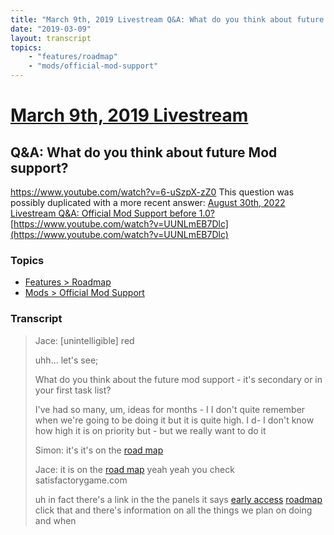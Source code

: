 ```yaml
---
title: "March 9th, 2019 Livestream Q&A: What do you think about future Mod support?"
date: "2019-03-09"
layout: transcript
topics:
    - "features/roadmap"
    - "mods/official-mod-support"
---
```

# [March 9th, 2019 Livestream](../2019-03-09.md)
## Q&A: What do you think about future Mod support?
https://www.youtube.com/watch?v=6-uSzpX-zZ0
This question was possibly duplicated with a more recent answer: [August 30th, 2022 Livestream Q&A: Official Mod Support before 1.0?](./yt-UUNLmEB7Dlc.md) [https://www.youtube.com/watch?v=UUNLmEB7Dlc](https://www.youtube.com/watch?v=UUNLmEB7Dlc)


### Topics
* [Features > Roadmap](../topics/features/roadmap.md)
* [Mods > Official Mod Support](../topics/mods/official-mod-support.md)

### Transcript

> Jace: [unintelligible] red
>
> uhh... let's see;
>
> What do you think about the future mod support - it's secondary or in your first task list?
>
> I've had so many, um, ideas for months - I I don't quite remember when we're going to be doing it but it is quite high. I d- I don't know how high it is on priority but - but we really want to do it
>
> Simon: it's it's on the [road map](../topics/features/roadmap.md)
>
> Jace: it is on the [road map](../topics/features/roadmap.md) yeah yeah you check satisfactorygame.com
>
> uh in fact there's a link in the the panels it says [early access](../topics/retail/early-access.md) [roadmap](../topics/features/roadmap.md) click that and there's information on all the things we plan on doing and when
